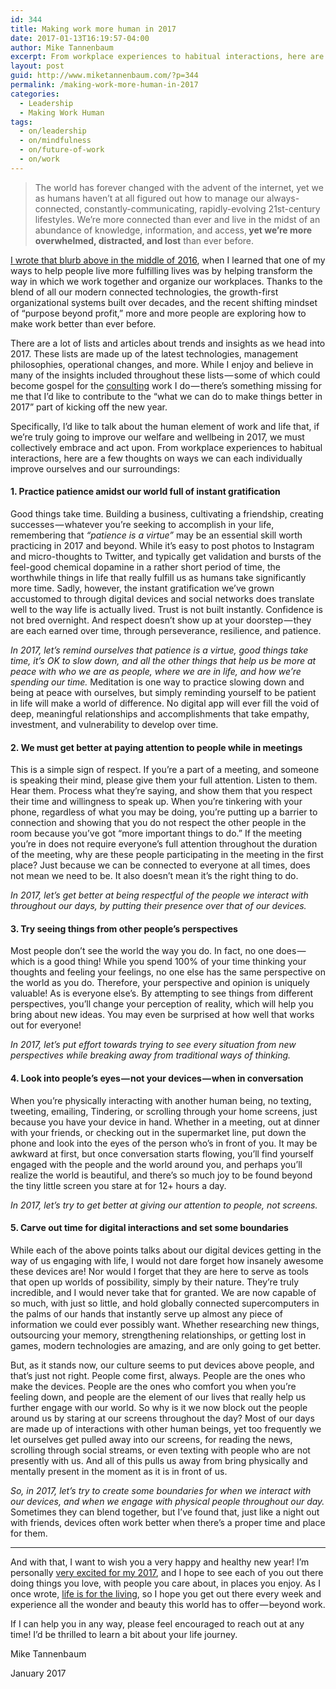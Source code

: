 ```yaml
---
id: 344
title: Making work more human in 2017
date: 2017-01-13T16:19:57-04:00
author: Mike Tannenbaum
excerpt: From workplace experiences to habitual interactions, here are a few ways we can each individually improve ourselves and our organizations.
layout: post
guid: http://www.miketannenbaum.com/?p=344
permalink: /making-work-more-human-in-2017
categories:
  - Leadership
  - Making Work Human
tags:
  - on/leadership
  - on/mindfulness
  - on/future-of-work
  - on/work
---
```

<section class="section section--body section--first">
<div class="section-content">
<div class="section-inner sectionLayout--insetColumn">
<blockquote>
<p class="graf graf--p graf-after--figure">The world has forever changed with the advent of the internet, yet we as humans haven’t at all figured out how to manage our always-connected, constantly-communicating, rapidly-evolving 21st-century lifestyles. We’re more connected than ever and live in the midst of an abundance of knowledge, information, and access,<strong class="markup--strong markup--blockquote-strong"> yet we’re more overwhelmed, distracted, and lost</strong> than ever before.</p>
</blockquote>
<p id="fcb5" class="graf graf--p graf-after--figure"><a class="markup--anchor markup--p-anchor" href="http://www.miketannenbaum.com/an-introduction-to-my-essay-series-on-mindful-working" target="_blank" rel="nofollow noopener noreferrer" data-href="http://www.miketannenbaum.com/an-introduction-to-my-essay-series-on-mindful-working">I wrote that blurb above in the middle of 2016</a>, when I learned that one of my ways to help people live more fulfilling lives was by helping transform the way in which we work together and organize our workplaces. Thanks to the blend of all our modern connected technologies, the growth-first organizational systems built over decades, and the recent shifting mindset of “purpose beyond profit,” more and more people are exploring how to make work better than ever before.</p>
<p id="7967" class="graf graf--p graf-after--p">There are a lot of lists and articles about trends and insights as we head into 2017. These lists are made up of the latest technologies, management philosophies, operational changes, and more. While I enjoy and believe in many of the insights included throughout these lists — some of which could become gospel for the <a class="markup--anchor markup--p-anchor" href="http://www.miketannenbaum.com/work-with-me" target="_blank" rel="nofollow noopener noreferrer" data-href="http://www.miketannenbaum.com/work-with-me">consulting</a> work I do — there’s something missing for me that I’d like to contribute to the “what we can do to make things better in 2017” part of kicking off the new year.</p>
<p id="2b2a" class="graf graf--p graf-after--p">Specifically, I’d like to talk about the human element of work and life that, if we’re truly going to improve our welfare and wellbeing in 2017, we must collectively embrace and act upon. From workplace experiences to habitual interactions, here are a few thoughts on ways we can each individually improve ourselves and our surroundings:</p>

<h4 id="967e" class="graf graf--h4 graf-after--p"><strong class="markup--strong markup--h4-strong">1. Practice patience amidst our world full of instant gratification</strong></h4>
<p id="286f" class="graf graf--p graf-after--h4">Good things take time. Building a business, cultivating a friendship, creating successes — whatever you’re seeking to accomplish in your life, remembering that <em class="markup--em markup--p-em">“patience is a virtue”</em> may be an essential skill worth practicing in 2017 and beyond. While it’s easy to post photos to Instagram and micro-thoughts to Twitter, and typically get validation and bursts of the feel-good chemical dopamine in a rather short period of time, the worthwhile things in life that really fulfill us as humans take significantly more time. Sadly, however, the instant gratification we’ve grown accustomed to through digital devices and social networks does translate well to the way life is actually lived. Trust is not built instantly. Confidence is not bred overnight. And respect doesn’t show up at your doorstep — they are each earned over time, through perseverance, resilience, and patience.</p>
<p id="3f81" class="graf graf--p graf-after--p"><span class="markup--quote markup--p-quote is-other" data-creator-ids="e8410703ff49"><em class="markup--em markup--p-em">In 2017, let’s remind ourselves that patience is a virtue, good things take time, </em></span><span class="markup--quote markup--p-quote is-other" data-creator-ids="e8410703ff49"><em class="markup--em markup--p-em">it’s OK to slow down, and all the other things that help us be more at peace with who we are as people, where we are in life, and how we’re spending our time</em></span><span class="markup--quote markup--p-quote is-other" data-creator-ids="e8410703ff49"><em class="markup--em markup--p-em">.</em></span> Meditation is one way to practice slowing down and being at peace with ourselves, but simply reminding yourself to be patient in life will make a world of difference. No digital app will ever fill the void of deep, meaningful relationships and accomplishments that take empathy, investment, and vulnerability to develop over time.</p>

<h4 id="69b5" class="graf graf--h4 graf-after--p"><strong class="markup--strong markup--h4-strong">2. We must get better at paying attention to people while in meetings</strong></h4>
<p id="edd6" class="graf graf--p graf-after--h4">This is a simple sign of respect. If you’re a part of a meeting, and someone is speaking their mind, please give them your full attention. Listen to them. Hear them. Process what they’re saying, and show them that you respect their time and willingness to speak up. When you’re tinkering with your phone, regardless of what you may be doing, you’re putting up a barrier to connection and showing that you do not respect the other people in the room because you’ve got “more important things to do.” If the meeting you’re in does not require everyone’s full attention throughout the duration of the meeting, why are these people participating in the meeting in the first place? Just because we can be connected to everyone at all times, does not mean we need to be. It also doesn’t mean it’s the right thing to do.</p>
<p id="b157" class="graf graf--p graf-after--p"><em class="markup--em markup--p-em">In 2017, let’s get better at being respectful of the people we interact with throughout our days, by putting their presence over that of our devices.</em></p>

<h4 id="b20e" class="graf graf--h4 graf-after--p"><strong class="markup--strong markup--h4-strong">3. Try seeing things from other people’s perspectives</strong></h4>
<p id="124c" class="graf graf--p graf-after--h4">Most people don’t see the world the way you do. In fact, no one does — which is a good thing! While you spend 100% of your time thinking your thoughts and feeling your feelings, no one else has the same perspective on the world as you do. Therefore, your perspective and opinion is uniquely valuable! As is everyone else’s. By attempting to see things from different perspectives, you’ll change your perception of reality, which will help you bring about new ideas. You may even be surprised at how well that works out for everyone!</p>
<p id="4e93" class="graf graf--p graf-after--p"><em class="markup--em markup--p-em">In 2017, let’s put effort towards trying to see every situation from new perspectives while breaking away from traditional ways of thinking.</em></p>

<h4 id="8dc5" class="graf graf--h4 graf-after--p"><strong class="markup--strong markup--h4-strong">4. Look into people’s eyes — not your devices — when in conversation</strong></h4>
<p id="713d" class="graf graf--p graf-after--h4">When you’re physically interacting with another human being, no texting, tweeting, emailing, Tindering, or scrolling through your home screens, just because you have your device in hand. Whether in a meeting, out at dinner with your friends, or checking out in the supermarket line, put down the phone and look into the eyes of the person who’s in front of you. It may be awkward at first, but once conversation starts flowing, you’ll find yourself engaged with the people and the world around you, and perhaps you’ll realize the world is beautiful, and there’s so much joy to be found beyond the tiny little screen you stare at for 12+ hours a day.</p>
<p id="c99f" class="graf graf--p graf-after--p"><em class="markup--em markup--p-em">In 2017, let’s try to get better at giving our attention to people, not screens.</em></p>

<h4 id="86de" class="graf graf--h4 graf-after--p"><strong class="markup--strong markup--h4-strong">5. Carve out time for digital interactions and set some boundaries</strong></h4>
<p id="1a69" class="graf graf--p graf-after--h4">While each of the above points talks about our digital devices getting in the way of us engaging with life, I would not dare forget how insanely awesome these devices are! Nor would I forget that they are here to serve as tools that open up worlds of possibility, simply by their nature. They’re truly incredible, and I would never take that for granted. We are now capable of so much, with just so little, and hold globally connected supercomputers in the palms of our hands that instantly serve up almost any piece of information we could ever possibly want. Whether researching new things, outsourcing your memory, strengthening relationships, or getting lost in games, modern technologies are amazing, and are only going to get better.</p>
<p id="6d26" class="graf graf--p graf-after--p">But, as it stands now, our culture seems to put devices above people, and that’s just not right. People come first, always. People are the ones who make the devices. People are the ones who comfort you when you’re feeling down, and people are the element of our lives that really help us further engage with our world. So why is it we now block out the people around us by staring at our screens throughout the day? Most of our days are made up of interactions with other human beings, yet too frequently we let ourselves get pulled away into our screens, for reading the news, scrolling through social streams, or even texting with people who are not presently with us. And all of this pulls us away from bring physically and mentally present in the moment as it is in front of us.</p>
<p id="3eda" class="graf graf--p graf-after--p graf--trailing"><em class="markup--em markup--p-em">So, in 2017, let’s try to create some boundaries for when we interact with our devices, and when we engage with physical people throughout our day.</em> Sometimes they can blend together, but I’ve found that, just like a night out with friends, devices often work better when there’s a proper time and place for them.</p>

</div>
</div>
</section><section class="section section--body">
<div class="section-divider">

<hr class="section-divider" />

</div>
<div class="section-content">
<div class="section-inner sectionLayout--insetColumn">
<p id="73b9" class="graf graf--p graf--leading">And with that, I want to wish you a very happy and healthy new year! I’m personally <a class="markup--anchor markup--p-anchor" href="http://www.miketannenbaum.com/asking-for-help-in-2017" target="_blank" rel="nofollow noopener noreferrer" data-href="http://www.miketannenbaum.com/asking-for-help-in-2017">very excited for my 2017</a>, and I hope to see each of you out there doing things you love, with people you care about, in places you enjoy. As I once wrote, <a class="markup--anchor markup--p-anchor" href="https://medium.com/@miketnnnbm/life-is-for-the-living-d9f9843bdf12#.gc5utuax0" target="_blank" rel="noopener noreferrer" data-href="https://medium.com/@miketnnnbm/life-is-for-the-living-d9f9843bdf12#.gc5utuax0">life is for the living</a>, so I hope you get out there every week and experience all the wonder and beauty this world has to offer — beyond work.</p>
<p id="0d4b" class="graf graf--p graf-after--p">If I can help you in any way, please feel encouraged to reach out at any time! I’d be thrilled to learn a bit about your life journey.</p>
<p id="5e94" class="graf graf--p graf-after--p">Mike Tannenbaum</p>
<p id="108c" class="graf graf--p graf-after--p graf--trailing">January 2017</p>

</div>
</div>
</section>